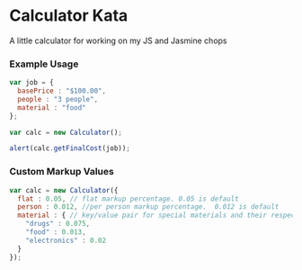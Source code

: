 # Calculator Kata

A little calculator for working on my JS and Jasmine chops

### Example Usage

``` js
var job = {
  basePrice : "$100.00",
  people : "3 people",
  material : "food"
};

var calc = new Calculator();

alert(calc.getFinalCost(job));
```

### Custom Markup Values

``` js
var calc = new Calculator({
  flat : 0.05, // flat markup percentage. 0.05 is default
  person : 0.012, //per person markup percentage.  0.012 is default
  material : { // key/value pair for special materials and their respective markup percentages
    "drugs" : 0.075,
    "food" : 0.013,
    "electronics" : 0.02
  } 
});
```
